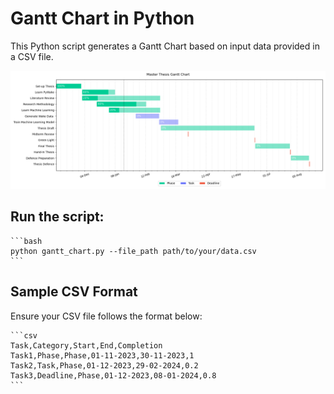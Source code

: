 # Gantt Chart in Python
This Python script generates a Gantt Chart based on input data provided in a CSV file.


![Gantt Chart](output/gantt_chart.png)

## Run the script:

    ```bash
    python gantt_chart.py --file_path path/to/your/data.csv
    ```

## Sample CSV Format

Ensure your CSV file follows the format below:

    ```csv
    Task,Category,Start,End,Completion
    Task1,Phase,Phase,01-11-2023,30-11-2023,1
    Task2,Task,Phase,01-12-2023,29-02-2024,0.2
    Task3,Deadline,Phase,01-12-2023,08-01-2024,0.8
    ```
